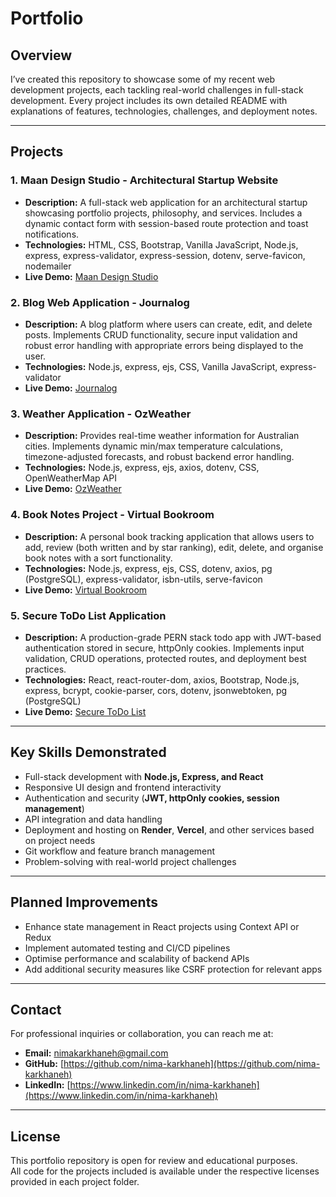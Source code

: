# Portfolio

## Overview
I’ve created this repository to showcase some of my recent web development projects, each tackling real-world challenges in full-stack development. Every project includes its own detailed README with explanations of features, technologies, challenges, and deployment notes.

---

## Projects

### 1. Maan Design Studio - Architectural Startup Website
- **Description:** A full-stack web application for an architectural startup showcasing portfolio projects, philosophy, and services. Includes a dynamic contact form with session-based route protection and toast notifications.
- **Technologies:** HTML, CSS, Bootstrap, Vanilla JavaScript, Node.js, express, express-validator, express-session, dotenv, serve-favicon, nodemailer
- **Live Demo:** [Maan Design Studio](https://maan-design-studio.onrender.com/)

### 2. Blog Web Application - Journalog
- **Description:** A blog platform where users can create, edit, and delete posts. Implements CRUD functionality, secure input validation and robust error handling with appropriate errors being displayed to the user.
- **Technologies:** Node.js, express, ejs, CSS, Vanilla JavaScript, express-validator
- **Live Demo:** [Journalog](https://journalog-2nz8.onrender.com/)

### 3. Weather Application - OzWeather
- **Description:** Provides real-time weather information for Australian cities. Implements dynamic min/max temperature calculations, timezone-adjusted forecasts, and robust backend error handling.
- **Technologies:** Node.js, express, ejs, axios, dotenv, CSS, OpenWeatherMap API
- **Live Demo:** [OzWeather](https://ozweather.onrender.com/)

### 4. Book Notes Project - Virtual Bookroom
- **Description:** A personal book tracking application that allows users to add, review (both written and by star ranking), edit, delete, and organise book notes with a sort functionality.
- **Technologies:** Node.js, express, ejs, CSS, dotenv, axios, pg (PostgreSQL), express-validator, isbn-utils, serve-favicon
- **Live Demo:** [Virtual Bookroom](https://virtual-bookroom.onrender.com)

### 5. Secure ToDo List Application
- **Description:** A production-grade PERN stack todo app with JWT-based authentication stored in secure, httpOnly cookies. Implements input validation, CRUD operations, protected routes, and deployment best practices.
- **Technologies:** React, react-router-dom, axios, Bootstrap, Node.js, express, bcrypt, cookie-parser, cors, dotenv, jsonwebtoken, pg (PostgreSQL)
- **Live Demo:** [Secure ToDo List](https://todo-list-snowy-alpha-10.vercel.app/auth)

---

## Key Skills Demonstrated
- Full-stack development with **Node.js, Express, and React**
- Responsive UI design and frontend interactivity
- Authentication and security (**JWT, httpOnly cookies, session management**)
- API integration and data handling
- Deployment and hosting on **Render**, **Vercel**, and other services based on project needs
- Git workflow and feature branch management
- Problem-solving with real-world project challenges

---

## Planned Improvements
- Enhance state management in React projects using Context API or Redux
- Implement automated testing and CI/CD pipelines
- Optimise performance and scalability of backend APIs
- Add additional security measures like CSRF protection for relevant apps

---

## Contact
For professional inquiries or collaboration, you can reach me at:

- **Email:** nimakarkhaneh@gmail.com
- **GitHub:** [https://github.com/nima-karkhaneh](https://github.com/nima-karkhaneh)
- **LinkedIn:** [https://www.linkedin.com/in/nima-karkhaneh](https://www.linkedin.com/in/nima-karkhaneh)

---

## License
This portfolio repository is open for review and educational purposes.  
All code for the projects included is available under the respective licenses provided in each project folder.
